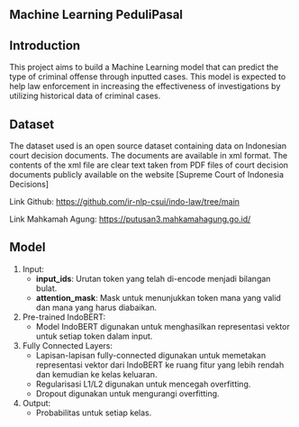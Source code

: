 ## Machine Learning PeduliPasal

## Introduction
This project aims to build a Machine Learning model that can predict the type of criminal offense through inputted cases. This model is expected to help law enforcement in increasing the effectiveness of investigations by utilizing historical data of criminal cases.

## Dataset
The dataset used is an open source dataset containing data on Indonesian court decision documents. The documents are available in xml format. The contents of the xml file are clear text taken from PDF files of court decision documents publicly available on the website [Supreme Court of Indonesia Decisions] 

Link Github: https://github.com/ir-nlp-csui/indo-law/tree/main

Link Mahkamah Agung: https://putusan3.mahkamahagung.go.id/

## Model
<ol>
  <li>
  Input:
    <ul>
      <li>
         <strong>input_ids</strong>: Urutan token yang telah di-encode menjadi bilangan bulat.
      </li>
      <li>
         <strong>attention_mask</strong>: Mask untuk menunjukkan token mana yang valid dan mana yang harus diabaikan.
      </li>
    </ul>
  </li>
  <li>
  Pre-trained IndoBERT:
    <ul>
      <li>
         Model IndoBERT digunakan untuk menghasilkan representasi vektor untuk setiap token dalam input.
      </li>
    </ul>
  </li>
  <li>
  Fully Connected Layers:
    <ul>
      <li>
         Lapisan-lapisan fully-connected digunakan untuk memetakan representasi vektor dari IndoBERT ke ruang fitur yang lebih rendah dan kemudian ke kelas keluaran.
      </li>
      <li>
         Regularisasi L1/L2 digunakan untuk mencegah overfitting.
      </li>
      <li>
        Dropout digunakan untuk mengurangi overfitting.
      </li>
    </ul>
  </li>
  <li>
  Output:
    <ul>
      <li>
         Probabilitas untuk setiap kelas.
      </li>
    </ul>
  </li>
<ol>